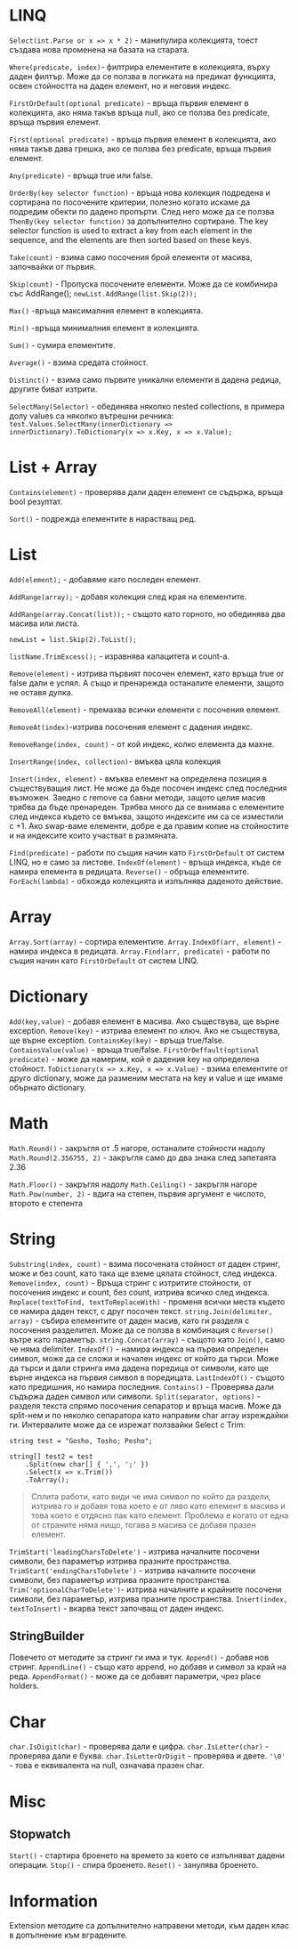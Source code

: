 # LINQ
`Select(int.Parse or x => x * 2)` - манипулира колекцията, тоест създава нова променена на базата на старата.

`Where(predicate, index)`- филтрира елементите в колекцията, върху даден филтър. Може да се ползва в логиката на предикат функцията, освен стойността на даден елемент, но и неговия индекс.

`FirstOrDefault(optional predicate)` - връща първия елемент в колекцията, ако няма такъв връща null, ако се ползва без predicate, връща първия елемент.

`First(optional predicate)` - връща първия елемент в колекцията, ако няма такъв дава грешка, ако се ползва без predicate, връща първия елемент.

`Any(predicate)` - връща true или false.

`OrderBy(key selector function)` - връща нова колекция подредена и сортирана по посочените критерии, полезно когато искаме да подредим обекти по дадено пропърти. След него може да се ползва `ThenBy(key selector function)` за допълнително сортиране. The key selector function is used to extract a key from each element in the sequence, and the elements are then sorted based on these keys.

`Take(count)` -  взима само посочения брой елементи от масива, започвайки от първия.

`Skip(count)` - Пропуска посочените елементи. Може да се комбинира със AddRange();
`newList.AddRange(list.Skip(2));`

`Max()` -връща максималния елемент в колекцията.

`Min()` -връща минималния елемент в колекцията.

`Sum()` - сумира елементите.

`Average()` - взима средата стойност.

`Distinct()` - взима само първите уникални елементи в дадена редица, другите биват изтрити.

`SelectMany(Selector)` - обединява няколко nested collections, в примера долу values са няколко вътрешни речника:
	`test.Values.SelectMany(innerDictionary => innerDictionary).ToDictionary(x => x.Key, x => x.Value);`
# List + Array

`Contains(element)` - проверява дали даден елемент се съдържа, връща bool резултат.

`Sort()` - подрежда елементите в нарастващ ред.
# List

`Add(element);` - добавяме като последен елемент.

`AddRange(array);` - добавя колекция след края на елементите.

`AddRange(array.Concat(list));` - същото като горното, но обединява два масива или листа.

`newList = list.Skip(2).ToList();`

`listName.TrimExcess();` - изравнява капацитета и count-a.

`Remove(element)` - изтрива първият посочен елемент, като връща true or false дали е успял. А също и пренарежда останалите елементи, защото не оставя дупка.

`RemoveAll(element)` - премахва всички елементи с посочения елемент.

`RemoveAt(index)`-изтрива посочения елемент с дадения индекс.

`RemoveRange(index, count)` - от кой индекс, колко елемента да махне.

`InsertRange(index, collection)`- вмъква цяла колекция

`Insert(index, element)` - вмъква елемент на определена позиция в съществуващия лист. Не може да бъде посочен индекс след последния възможен. Заедно с remove са бавни методи, защото целия масив трябва да бъде пренареден. Трябва много да се внимава с елементите след индекса където се вмъква, защото индексите им са се изместили с +1. Ако swap-ваме елементи, добре е да правим копие на стойностите и на индексите които участват в размяната.

`Find(predicate)` - работи по същия начин като `FirstOrDefault` от систем LINQ, но е само за листове.
`IndexOf(element)` - връща индекса, къде се намира елемента в редицата.
`Reverse()` - обръща елементите.
`ForEach(lambda)` - обхожда колекцията и изпълнява даденото действие.
# Array
`Array.Sort(array)` - сортира елементите.
`Array.IndexOf(arr, element)` - намира индекса в редицата.
`Array.Find(arr, predicate)` - работи по същия начин като `FirstOrDefault` от систем LINQ.
# Dictionary
`Add(key,value)` - добавя елемент в масива. Ако съществува, ще върне exception.
`Remove(key)` - изтрива елемент по ключ. Ако не съществува, ще върне exception.
`ContainsKey(key)` - връща true/false.
`ContainsValue(value)` - връща true/false.
`FirstOrDeffault(optional predicate)` - може да намерим, кой е дадения key на определена стойност.
`ToDictionary(x => x.Key, x => x.Value)` - взима елементите от друго dictionary, може да разменим местата на key и value и ще имаме обърнато dictionary.
# Math
`Math.Round()` - закръгля от .5 нагорe, останалите стойности надолу
`Math.Round(2.356755, 2)` - закръгля само до два знака след запетаята 2.36

`Math.Floor()` - закръгля надолу
`Math.Ceiling()` - закръгля нагоре
`Math.Pow(number, 2)` - вдига на степен, първия аргумент е числото, второто е степента
# String
`Substring(index, count)` - взима посочената стойност от даден стринг, може и без count, като така ще вземе цялата стойност, след индекса.
`Remove(index, count)` - Връща стринг с изтритите стойности, от посочения индекс и count, без count, изтрива всичко след индекса.
`Replace(textToFind, textToReplaceWith)` - променя всички места където се намира даден текст, с друг посочен текст.
`string.Join(delimiter, array)` - събира елементите от даден масив, като ги разделя с посочения разделител. Mоже да се ползва в комбинация с `Reverse()` вътре като параметър.
`string.Concat(array)` - същото като `Join()`, само че няма delimiter.
`IndexOf()` - намира индекса на първия определен символ, може да се сложи и начален индекс от който да търси. Може да търси и дали стринга има дадена поредица от символи, като ще върне индекса на първия символ в поредицата.
`LastIndexOf()` - същото като предишния, но намира последния.
`Contains()` - Проверява дали съдържа даден символ или символи.
`Split(separator, options)` - разделя текста спрямо посочения сепаратор и връща масив. Може да split-нем и по няколко сепаратора като направим char array изреждайки ги. Интервалите може да се изрежат ползвайки Select с Trim:
```
string test = "Gosho, Tosho; Pesho";

string[] test2 = test
    .Split(new char[] { ',', ';' })
    .Select(x => x.Trim())
    .ToArray();
```
>Сплита работи, като види че има символ по който да раздели, изтрива го и добавя това което е от ляво като елемент в масива и това което е отдясно пак като елемент. Проблема е когато от 
> една от страните няма нищо, тогава в масива се добавя празен елемент.

`TrimStart('leadingCharsToDelete')` - изтрива началните посочени символи, без параметър изтрива празните пространства.
`TrimStart('endingCharsToDelete')` - изтрива началните посочени символи, без параметър изтрива празните пространства.
`Trim('optionalCharToDelete')`- изтрива началните и крайните посочени символи, без параметър, изтрива празните пространства.
`Insert(index, textToInsert)` - вкарва текст започващ от даден индекс.
## StringBuilder
Повечето от методите за стринг ги има и тук.
`Append()` - добавя нов стринг.
`AppendLine()` - също като append, но добавя и символ за край на реда.
`AppendFormat()` - може да се добавят параметри, чрез place holders.
# Char
`char.IsDigit(char)` - проверява дали е цифра.
`char.IsLetter(char)` - проверява дали е буква.
`char.IsLetterOrDigit` - проверява и двете.
`'\0'` - това е еквивалента на null, означава празен char.
# Misc
## Stopwatch
`Start()` - стартира броенето на времето за което се изпълняват дадени операции.
`Stop()` - спира броенето.
`Reset()` - занулява броенето.
# Information
Extension методите са допълнително направени методи, към даден клас в допълнение към вградените.
